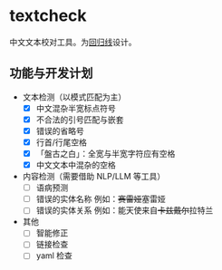 # textcheck

中文文本校对工具。为[回归线](https://aneot.terrach.net)设计。

## 功能与开发计划

- 文本检测（以模式匹配为主）
  - [x] 中文混杂半宽标点符号
  - [x] 不合法的引号匹配与嵌套
  - [x] 错误的省略号
  - [x] 行首/行尾空格
  - [x] 「盤古之白」：全宽与半宽字符应有空格
  - [x] 中文文本中混杂的空格
- 内容检测（需要借助 NLP/LLM 等工具）
  - [ ] 语病预测
  - [ ] 错误的实体名称
        例如：~~赛雷娅~~塞雷娅
  - [ ] 错误的实体关系
        例如：能天使来自~~卡兹戴尔~~拉特兰
- 其他
  - [ ] 智能修正
  - [ ] 链接检查
  - [ ] yaml 检查
